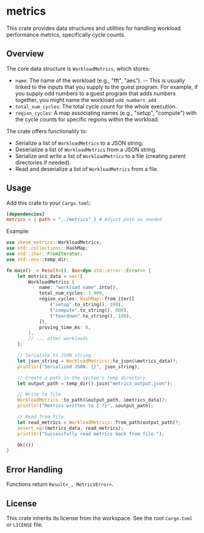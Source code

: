 # metrics

This crate provides data structures and utilities for handling workload performance metrics, specifically cycle counts.

## Overview

The core data structure is `WorkloadMetrics`, which stores:

- `name`: The name of the workload (e.g., "fft", "aes"). -- This is usually linked to the inputs that you supply to the guest program. For example,
   if you supply odd numbers to a guest program that adds numbers together, you might name the workload `odd_numbers_add`
- `total_num_cycles`: The total cycle count for the whole execution.
- `region_cycles`: A map associating names (e.g., "setup", "compute") with the cycle counts for specific regions within the workload.

The crate offers functionality to:

- Serialize a list of `WorkloadMetrics` to a JSON string.
- Deserialize a list of `WorkloadMetrics` from a JSON string.
- Serialize and write a list of `WorkloadMetrics` to a file (creating parent directories if needed).
- Read and deserialize a list of `WorkloadMetrics` from a file.

## Usage

Add this crate to your `Cargo.toml`:

```toml
[dependencies]
metrics = { path = "../metrics" } # Adjust path as needed
```

Example:

```rust
use zkevm_metrics::WorkloadMetrics;
use std::collections::HashMap;
use std::iter::FromIterator;
use std::env::temp_dir;

fn main() -> Result<(), Box<dyn std::error::Error>> {
    let metrics_data = vec![
        WorkloadMetrics {
            name: "workload name".into(),
            total_num_cycles: 1_000,
            region_cycles: HashMap::from_iter([
                ("setup".to_string(), 100),
                ("compute".to_string(), 800),
                ("teardown".to_string(), 100),
            ]),
            proving_time_ms: 0,
        },
        // ... other workloads
    ];

    // Serialize to JSON string
    let json_string = WorkloadMetrics::to_json(&metrics_data)?;
    println!("Serialized JSON: {}", json_string);

    // Create a path in the system's temp directory
    let output_path = temp_dir().join("metrics_output.json");

    // Write to file
    WorkloadMetrics::to_path(&output_path, &metrics_data)?;
    println!("Metrics written to {:?}", &output_path);

    // Read from file
    let read_metrics = WorkloadMetrics::from_path(output_path)?;
    assert_eq!(metrics_data, read_metrics);
    println!("Successfully read metrics back from file.");

    Ok(())
}

```

## Error Handling

Functions return `Result<_, MetricsError>`.

## License

This crate inherits its license from the workspace. See the root `Cargo.toml` or `LICENSE` file.
